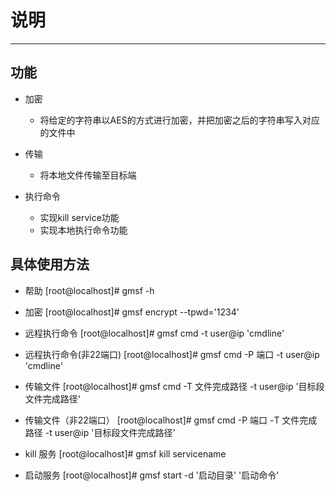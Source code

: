 # 说明
---
## 功能
* 加密
     * 将给定的字符串以AES的方式进行加密，并把加密之后的字符串写入对应的文件中

* 传输
     * 将本地文件传输至目标端

* 执行命令
     * 实现kill service功能
     * 实现本地执行命令功能

## 具体使用方法

+ 帮助
[root@localhost]# gmsf  -h

+ 加密
[root@localhost]# gmsf  encrypt --tpwd='1234'

+ 远程执行命令
[root@localhost]# gmsf  cmd -t user@ip 'cmdline'

+ 远程执行命令(非22端口)
[root@localhost]# gmsf  cmd -P 端口 -t user@ip 'cmdline'

+ 传输文件
[root@localhost]# gmsf  cmd -T 文件完成路径 -t user@ip '目标段文件完成路径'

+ 传输文件（非22端口）
[root@localhost]# gmsf  cmd -P 端口 -T 文件完成路径 -t user@ip '目标段文件完成路径'

+ kill 服务
[root@localhost]# gmsf  kill servicename

+ 启动服务
[root@localhost]# gmsf  start -d '启动目录' '启动命令'


